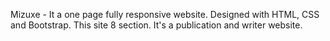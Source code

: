 Mizuxe - It a one page fully responsive website. Designed with HTML, CSS and Bootstrap. This site 8 section. It's a publication and writer website.
